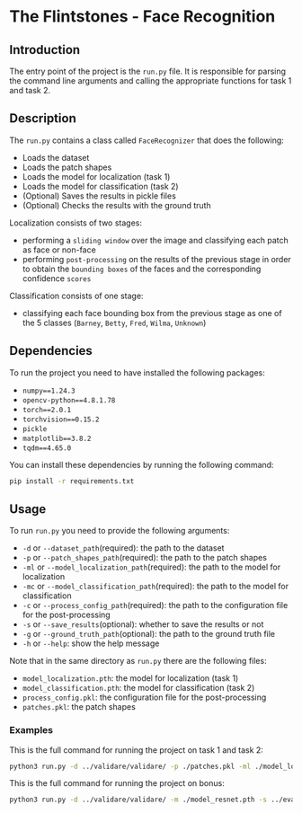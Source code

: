 # The Flintstones - Face Recognition

## Introduction
The entry point of the project is the `run.py` file. It is responsible for parsing the command line arguments and calling the appropriate functions for task 1 and task 2. 

## Description
The `run.py` contains a class called `FaceRecognizer` that does the following:
- Loads the dataset
- Loads the patch shapes
- Loads the model for localization (task 1)
- Loads the model for classification (task 2)
- (Optional) Saves the results in pickle files
- (Optional) Checks the results with the ground truth

Localization consists of two stages: 
- performing a `sliding window` over the image and classifying each patch as face or non-face
- performing `post-processing` on the results of the previous stage in order to obtain the `bounding boxes` of the faces and the corresponding confidence `scores`

Classification consists of one stage:
- classifying each face bounding box from the previous stage as one of the 5 classes
(`Barney`, `Betty`, `Fred`, `Wilma`, `Unknown`)


## Dependencies
To run the project you need to have installed the following packages:
- `numpy==1.24.3`
- `opencv-python==4.8.1.78`
- `torch==2.0.1`
- `torchvision==0.15.2`
- `pickle`
- `matplotlib==3.8.2`
- `tqdm==4.65.0`

You can install these dependencies by running the following command:
```bash
pip install -r requirements.txt
```

## Usage
To run `run.py` you need to provide the following arguments:
- `-d` or `--dataset_path`(required): the path to the dataset
- `-p` or `--patch_shapes_path`(required): the path to the patch shapes
- `-ml` or `--model_localization_path`(required): the path to the model for localization
- `-mc` or `--model_classification_path`(required): the path to the model for classification
- `-c` or `--process_config_path`(required): the path to the configuration file for the post-processing
- `-s` or `--save_results`(optional): whether to save the results or not
- `-g` or `--ground_truth_path`(optional): the path to the ground truth file
- `-h` or `--help`: show the help message

Note that in the same directory as `run.py` there are the following files:
- `model_localization.pth`: the model for localization (task 1)
- `model_classification.pth`: the model for classification (task 2)
- `process_config.pkl`: the configuration file for the post-processing
- `patches.pkl`: the patch shapes

### Examples

This is the full command for running the project on task 1 and task 2:
```bash
python3 run.py -d ../validare/validare/ -p ./patches.pkl -ml ./model_localization.pth -mc ./model_classification.pth -c ./process_config.pkl -s ../evaluare/fisiere_solutie/ -g ../validare/
```

This is the full command for running the project on bonus:
```bash
python3 run.py -d ../validare/validare/ -m ./model_resnet.pth -s ../evaluare/fisiere_solutie/ -g ../validare/
```